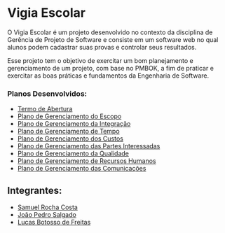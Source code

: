 # Vigia Escolar

O Vigia Escolar é um projeto desenvolvido no contexto da disciplina de Gerência de Projeto de Software e consiste em um software web no qual alunos podem cadastrar suas provas e controlar seus resultados.

Esse projeto tem o objetivo de exercitar um bom planejamento e gerenciamento de um projeto, com base no PMBOK, a fim de praticar e exercitar as boas práticas e fundamentos da Engenharia de Software.

### Planos Desenvolvidos:
* [Termo de Abertura](https://github.com/samuelrcosta/vigiaescolar/blob/master/Termo%20de%20Abertura%20do%20Projeto.docx)
* [Plano de Gerenciamento do Escopo](https://github.com/samuelrcosta/vigiaescolar/blob/master/Planejamento/Planos/Plano%20de%20Gerenciamento%20do%20Escopo.docx)
* [Plano de Gerenciamento da Integração](https://github.com/samuelrcosta/vigiaescolar/blob/master/Planejamento/Planos/Plano%20de%20Gerenciamento%20da%20Integrac%CC%A7a%CC%83o.docx)
* [Plano de Gerenciamento de Tempo](https://github.com/samuelrcosta/vigiaescolar/blob/master/Planejamento/Planos/Plano%20de%20Gerenciamento%20de%20Tempo.docx)
* [Plano de Gerenciamento dos Custos](https://github.com/samuelrcosta/vigiaescolar/blob/master/Planejamento/Planos/Plano%20de%20Gerenciamento%20dos%20Custos.docx)
* [Plano de Gerenciamento das Partes Interessadas](https://github.com/samuelrcosta/vigiaescolar/blob/master/Planejamento/Planos/Plano%20de%20Gerenciamento%20das%20Partes%20Interessadas.docx)
* [Plano de Gerenciamento da Qualidade](https://github.com/samuelrcosta/vigiaescolar/blob/master/Planejamento/Planos/Plano%20de%20Gerenciamento%20da%20Qualidade.docx)
* [Plano de Gerenciamento de Recursos Humanos](https://github.com/samuelrcosta/vigiaescolar/blob/master/Planejamento/Planos/Plano%20de%20Gerenciamento%20de%20Recursos%20Humanos.docx)
* [Plano de Gerenciamento das Comunicações](https://github.com/samuelrcosta/vigiaescolar/blob/master/Planejamento/Planos/Plano%20de%20Gerenciamento%20das%20Comunica%C3%A7%C3%B5es.docx)

## Integrantes:
- [Samuel Rocha Costa](https://github.com/samuelrcosta)
- [João Pedro Salgado](https://github.com/joaopsalgado)
- [Lucas Botosso de Freitas](https://github.com/lucasbdf)
